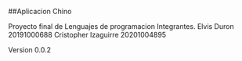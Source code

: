 ##Aplicacion Chino

Proyecto final de Lenguajes de programacion
Integrantes.
Elvis Duron 20191000688
Cristopher Izaguirre 20201004895

Version 0.0.2

